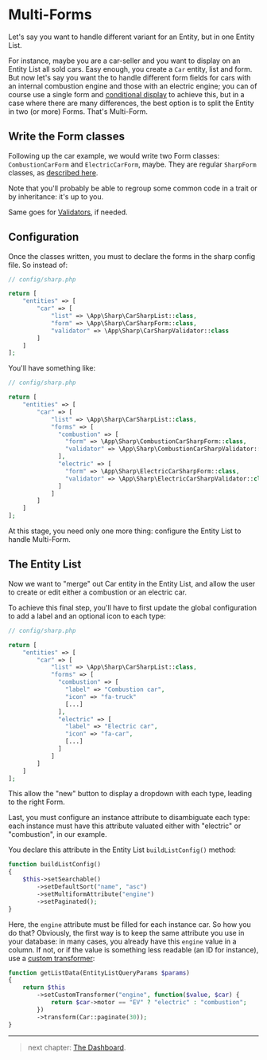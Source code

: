 # Multi-Forms

Let's say you want to handle different variant for an Entity, but in one Entity List.

For instance, maybe you are a car-seller and you want to display on an Entity List all sold cars. Easy enough, you create a `Car` entity, list and form. But now let's say you want the to handle different form fields for cars with an internal combustion engine and those with an electric engine; you can of course use a single form and [conditional display](building-entity-form.md#conditional-display) to achieve this, but in a case where there are many differences, the best option is to split the Entity in two (or more) Forms. That's Multi-Form.

## Write the Form classes

Following up the car example, we would write two Form classes: `CombustionCarForm` and `ElectricCarForm`, maybe. They are regular `SharpForm` classes, as [described here](building-entity-form.md).

Note that you'll probably be able to regroup some common code in a trait or by inheritance: it's up to you.

Same goes for [Validators](building-entity-form.md#input-validation), if needed.


## Configuration

Once the classes written, you must to declare the forms in the sharp config file. So instead of:

```php
// config/sharp.php

return [
    "entities" => [
        "car" => [
            "list" => \App\Sharp\CarSharpList::class,
            "form" => \App\Sharp\CarSharpForm::class,
            "validator" => \App\Sharp\CarSharpValidator::class
        ]
    ]
];
```

You'll have something like:

```php
// config/sharp.php

return [
    "entities" => [
        "car" => [
            "list" => \App\Sharp\CarSharpList::class,
            "forms" => [
              "combustion" => [
                "form" => \App\Sharp\CombustionCarSharpForm::class,
                "validator" => \App\Sharp\CombustionCarSharpValidator::class,
              ],
              "electric" => [
                "form" => \App\Sharp\ElectricCarSharpForm::class,
                "validator" => \App\Sharp\ElectricCarSharpValidator::class,
              ]
            ]
        ]
    ]
];
```

At this stage, you need only one more thing: configure the Entity List to handle Multi-Form.


## The Entity List

Now we want to "merge" out Car entity in the Entity List, and allow the user to create or edit either a combustion or an electric car.

To achieve this final step, you'll have to first update the global configuration to add a label and an optional icon to each type:

```php
// config/sharp.php

return [
    "entities" => [
        "car" => [
            "list" => \App\Sharp\CarSharpList::class,
            "forms" => [
              "combustion" => [
                "label" => "Combustion car",
                "icon" => "fa-truck"
                [...]
              ],
              "electric" => [
                "label" => "Electric car",
                "icon" => "fa-car",
                [...]
              ]
            ]
        ]
    ]
];
```

This allow the "new" button to display a dropdown with each type, leading to the right Form.

Last, you must configure an instance attribute to disambiguate each type: each instance must have this attribute valuated either with "electric" or "combustion", in our example.

You declare this attribute in the Entity List `buildListConfig()` method:

```php
function buildListConfig()
{
    $this->setSearchable()
        ->setDefaultSort("name", "asc")
        ->setMultiformAttribute("engine")
        ->setPaginated();
}
```

Here, the `engine` attribute must be filled for each instance car. So how you do that? Obviously, the first way is to keep the same attribute you use in your database: in many cases, you already have this `engine` value in a column. If not, or if the value is something less readable (an ID for instance), use a [custom transformer](how-to-transform-data.md):

```php
function getListData(EntityListQueryParams $params)
{
    return $this
        ->setCustomTransformer("engine", function($value, $car) {
            return $car->motor == "EV" ? "electric" : "combustion";
        })
        ->transform(Car::paginate(30));
}
```

---

> next chapter: [The Dashboard](dashboard.md).